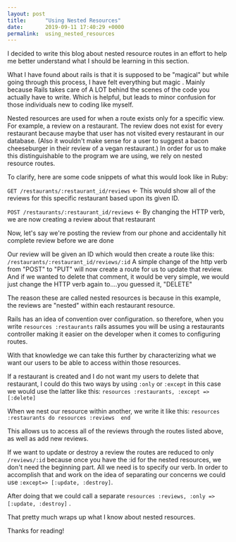 ```yaml
---
layout: post
title:      "Using Nested Resources"
date:       2019-09-11 17:40:29 +0000
permalink:  using_nested_resources
---
```



I decided to write this blog about nested resource routes in an effort to help me better understand what I should be learning in this section. 

What I have found about rails is that it is supposed to be "magical" but while going through this process, I have felt everything but magic .  Mainly because Rails takes care of A LOT behind the scenes of the code you actually have to write. Which is helpful, but leads to minor confusion for those individuals new to coding like myself. 

Nested resources are used for when a route exists only for a specific view. For example, a review on a restaurant. The review does not exist for every restaurant because maybe that user has not visited every restaurant in our database. (Also it  wouldn't make sense for a user to suggest a bacon cheeseburger in their review of a vegan restaurant.) In order for us to make this distinguishable to the program we are using, we rely on nested resource routes. 

To clarify, here are some code snippets of what this would look like in Ruby:

`GET /restaurants/:restaurant_id/reviews` <- This would show  all of the reviews for this specific restaurant based upon its given ID.


`POST /restaurants/:restaurant_id/reviews` <- By changing the HTTP verb, we are now creating a review about that restaurant

Now, let's say we're posting the review from our phone and accidentally hit complete review before we are done

Our review will be given an ID which would then create a route like this: `/restaurants/:restaurant_id/reviews/:id` 
A simple change of the http verb from "POST" to "PUT" will now create a route for us to update that review.
And if we wanted to delete that comment, it would be very simple, we would just change the HTTP verb again to....you guessed it, "DELETE" 

The reason these are called nested resources is because in this example, the reviews are "nested" within each restaurant resource. 

Rails has an idea of convention over configuration. so therefore, when you write `resources :restaurants` rails assumes you will be using a restaurants controller making it easier on the developer when it comes to configuring routes. 

With that knowledge we can take this further by characterizing what we want our users to be able to access within those resources. 

If a restaurant is created and I do not want my users to delete that restaurant, I could do this two ways by using  `:only` or `:except` in this case we would use the latter like this: `resources :restaurants, :except => [:delete]`

When we nest our resource within another, we write it like this: 
`resources :restaurants do
          resources :reviews 
end`       

This allows us to access all of the reviews through the routes listed above, as well as add new reviews. 

If we want to update or destroy a review the routes are reduced to only `/reviews/:id` because once you have the :id for the nested resources, we don't need the beginning part. All we need is to specify our verb.  In order to accomplish that and work on the idea of separating our concerns we could use `:except=> [:update, :destroy]`. 

After doing that we could call a separate `resources :reviews, :only => [:update, :destroy]` .



That pretty much wraps up what I know about nested resources.

Thanks for reading!
